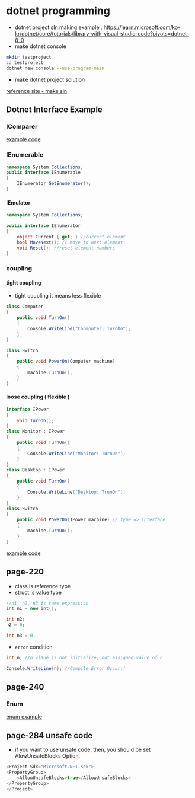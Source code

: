 # dotnet programming 

- dotnet project sln making example : https://learn.microsoft.com/ko-kr/dotnet/core/tutorials/library-with-visual-studio-code?pivots=dotnet-8-0  
- make dotnet console 


```sh
mkdir testproject
cd testproject
dotnet new console --use-program-main
```

- make dotnet project solution

[reference site - make sln](https://learn.microsoft.com/ko-kr/dotnet/core/tools/dotnet-sln)  

## Dotnet Interface Example 

### IComparer

[example code](./dotnetexample/Interface/Program.cs)  

### IEnumerable 

```csharp
namespace System.Collections;
public interface IEnumerable
{
    IEnumerator GetEnumerator();
}
```

#### IEmulator

```csharp
namespace System.Collections;

public interface IEnumerator
{
    object Current { get; } //current element 
    bool MoveNext(); // move to next element
    void Reset(); //reset element numbers
}
```

### coupling 

#### tight coupling 

- tight coupling it means less flexible    

```csharp
class Computer 
{
    public void TurnOn()
    {
        Console.WriteLine("Conmputer; TurnOn");
    }
}

class Switch
{
    public void PowerOn(Computer machine)
    {
        machine.TurnOn();
    }
}
```

#### loose coupling ( flexible )

```csharp
interface IPower
{ 
    void TurnOn();
}
class Monitor : IPower 
{
    public void TurnOn()
    {
        Console.WriteLine("Monitor: TurnOn");
    }
}
class Desktop : IPower
{
    public void TurnOn()
    {
        Console.WriteLine("Desktop: TrunOn");
    }
}
class Switch
{
    public void PowerOn(IPower machine) // type => interface 
    {
        machine.TurnOn();
    }
}
```

[example code](./dotnetexample/Interface/Program.cs)  

## page-220

- class is reference type
- struct is value type

```csharp
//n1, n2, n3 is same expression
int n1 = new int();

int n2;
n2 = 0;

int n3 = 0;
```

- `error` condition

```csharp
int n; //n vlaue is not initialize, not assigned value of n 

Console.WriteLine(n); //Compile Error Occur!!
```
## page-240

### Enum 

[enum example](./dotnetexample/Enum/Program.cs)  

## page-284 unsafe code

- if you want to use unsafe code, then, you should be set AlowUnsafeBlocks Option.

```csharp
<Project Sdk="Microsoft.NET.Sdk">
<PropertyGroup>
    <AllowUnsafeBlocks>true</AllowUnsafeBlocks>
</PropertyGroup>
</Project>
```




